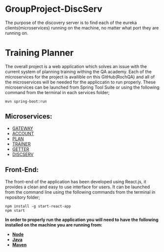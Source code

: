 # GroupProject-DiscServ
The purpose of the discovery server is to find each of the eureka clients(microservices) running on the machine, no matter what port they are running on.

# Training Planner
The overall project is a web application which solves an issue with the current system of planning training withing the QA academy. Each of the microservices for the project is availible on this GitHub(RochQA) and all of the microservices will be needed for the appliccatin to run properly. These microservices can be launched from Spring Tool Suite or using the following command from the terminal in each services folder;
```
mvn spring-boot:run
```
## Microservices:
- [GATEWAY](https://github.com/RochQA/GroupProject-Gateway)
- [ACCOUNT](https://github.com/RochQA/GroupProject-Account)
- [PLAN](https://github.com/RochQA/GroupProject-Plan)
- [TRAINER](https://github.com/RochQA/GroupProject-Trainer)
- [GETTER](https://github.com/RochQA/GroupProject-Getter)
- [DISCSERV](https://github.com/RochQA/GroupProject-DiscServ)

## Front-End:
The front-end of the application has been developed using React.js, it provides a clean and easy to use interface for users. It can be launched from the command line using the following commands from the terminal in repository folder;
```
npm install -g start-react-app
npm start
```
**In order to properly run the application you will need to have the following installed on the machine you are running from:**
- **[Node](https://www.guru99.com/download-install-node-js.html)**
- **[Java](https://www.java.com/en/download/)**
- **[Maven](https://www.baeldung.com/install-maven-on-windows-linux-mac)**
